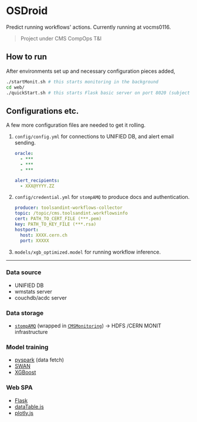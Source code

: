 OSDroid
=============

Predict running workflows' actions. Currently running at vocms0116.
> Project under CMS CompOps T&I

## How to run
After environments set up and necessary configuration pieces added,
```bash
./startMonit.sh # this starts monitoring in the background
cd web/
./quickStart.sh # this starts Flask basic server on port 8020 (subject to change)
```

## Configurations etc.
A few more configuration files are needed to get it rolling.
1. `config/config.yml` for connections to UNIFIED DB, and alert email sending.
    
    ```yml
    oracle:
      - ***
      - ***
      - ***

    alert_recipients:
      - XXX@YYYY.ZZ
    ```

2. `config/credential.yml` for `stompAMQ` to produce docs and authentication.
    ```yml
    producer: toolsandint-workflows-collector
    topic: /topic/cms.toolsandint.workflowsinfo
    cert: PATH_TO_CERT_FILE (***.pem)
    key: PATH_TO_KEY_FILE (***.rsa)
    hostport:
      host: XXXX.cern.ch
      port: XXXXX
    ```

3. `models/xgb_optimized.model` for running workflow inference.

---

### Data source
- UNIFIED DB
- wmstats server
- couchdb/acdc server

### Data storage
- [`stompAMQ`](https://github.com/jasonrbriggs/stomp.py) (wrapped in [`CMSMonitoring`](https://github.com/dmwm/CMSMonitoring)) -> HDFS /CERN MONIT infrastructure

### Model training
- [pyspark](https://github.com/apache/spark/tree/master/python) (data fetch)
- [SWAN](https://swan.cern.ch/)
- [XGBoost](https://github.com/dmlc/xgboost)

### Web SPA
- [Flask](https://github.com/pallets/flask)
- [dataTable.js](https://github.com/DataTables/DataTables)
- [plotly.js](https://github.com/plotly/plotly.js/)
